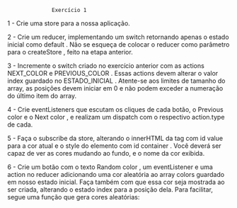                   Exercício 1

1 - Crie uma store para a nossa aplicação.

2 - Crie um reducer, implementando um switch retornando apenas o estado inicial como default . Não se esqueça de colocar o reducer como parâmetro para o createStore , feito na etapa anterior.

3 - Incremente o switch criado no exercício anterior com as actions NEXT_COLOR e PREVIOUS_COLOR . Essas actions devem alterar o valor index guardado no ESTADO_INICIAL . Atente-se aos limites de tamanho do array, as posições devem iniciar em 0 e não podem exceder a numeração do último item do array.

4 - Crie eventListeners que escutam os cliques de cada botão, o Previous color e o Next color , e realizam um dispatch com o respectivo action.type de cada.

5 - Faça o subscribe da store, alterando o innerHTML da tag com id value para a cor atual e o style do elemento com id container . Você deverá ser capaz de ver as cores mudando ao fundo, e o nome da cor exibida.

6 - Crie um botão com o texto Random color , um eventListener e uma action no reducer adicionando uma cor aleatória ao array colors guardado em nosso estado inicial. Faça também com que essa cor seja mostrada ao ser criada, alterando o estado index para a posição dela. Para facilitar, segue uma função que gera cores aleatórias: